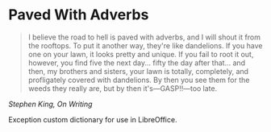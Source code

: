 # Paved With Adverbs

>I believe the road to hell is paved with adverbs, and I will shout it from the rooftops. To put it another way, they're like dandelions. If you have one on your lawn, it looks pretty and unique. If you fail to root it out, however, you find five the next day... fifty the day after that... and then, my brothers and sisters, your lawn is totally, completely, and profligately covered with dandelions. By then you see them for the weeds they really are, but by then it's—GASP!!—too late.

*Stephen King, On Writing*

Exception custom dictionary for use in LibreOffice.
